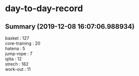 # day-to-day-record  
## Summary  (2019-12-08 16:07:06.988934)  
basket : 127  
core-training : 20  
hatena : 5  
jump-rope : 7  
qiita : 12  
strech : 182  
work-out : 11  
